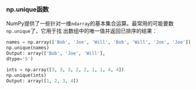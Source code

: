 ### np.unique函数
NumPy提供了一些针对一维`ndarray`的基本集合运算。最常用的可能要数`np.unique`了，它用于找
出数组中的唯一值并返回已排序的结果：
```python
names = np.array(['Bob', 'Joe', 'Will', 'Bob', 'Will', 'Joe', 'Joe'])
np.unique(names)
Output: array(['Bob', 'Joe', 'Will'],
dtype='S')

ints = np.array([3, 3, 3, 2, 2, 1, 1, 4, 4])
np.unique(ints)
Output: array([1, 2, 3, 4])
```